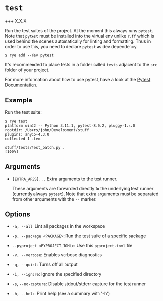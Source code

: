 # `test`

+++ X.X.X

Run the test suites of the project. At the moment this always runs `pytest`.
Note that `pytest` must be installed into the virtual env unlike `ruff`
which is used behind the scenes automatically for linting and formatting.
Thus in order to use this, you need to declare `pytest` as dev dependency.

```
$ rye add --dev pytest
```

It's recommended to place tests in a folder called `tests` adjacent to the
`src` folder of your project.

For more information about how to use pytest, have a look at the
[Pytest Documentation](https://docs.pytest.org/en/8.0.x/).

## Example

Run the test suite:

```
$ rye test
platform win32 -- Python 3.11.1, pytest-8.0.2, pluggy-1.4.0
rootdir: /Users/john/Development/stuff
plugins: anyio-4.3.0
collected 1 item

stuff/tests/test_batch.py .                                            [100%] 
```

## Arguments

* `[EXTRA_ARGS]...` Extra arguments to the test runner.

    These arguments are forwarded directly to the underlying test runner (currently
    always `pytest`).  Note that extra arguments must be separated from other arguments
    with the `--` marker.

## Options

* `-a, --all`: Lint all packages in the workspace

* `-p, --package <PACKAGE>`: Run the test suite of a specific package

* `--pyproject <PYPROJECT_TOML>`: Use this `pyproject.toml` file

* `-v, --verbose`: Enables verbose diagnostics

* `-q, --quiet`: Turns off all output

* `-i, --ignore`: Ignore the specified directory

* `-s`, `--no-capture`: Disable stdout/stderr capture for the test runner

* `-h, --help`: Print help (see a summary with '-h')